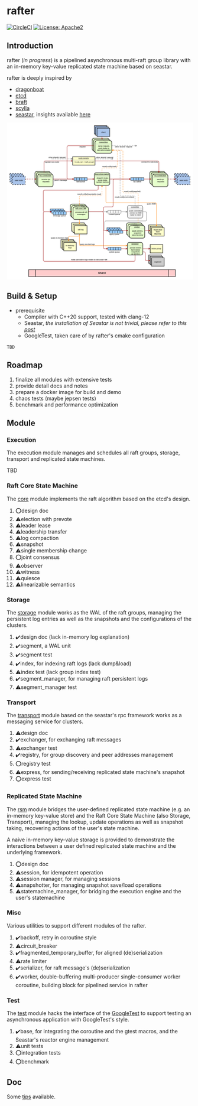 # rafter

[![CircleCI](https://dl.circleci.com/status-badge/img/gh/JasonYuchen/seastar_playground/tree/circleci-project-setup.svg?style=svg)](https://dl.circleci.com/status-badge/redirect/gh/JasonYuchen/seastar_playground/tree/circleci-project-setup)
[![License: Apache2](https://img.shields.io/github/license/JasonYuchen/seastar_playground)](https://github.com/JasonYuchen/seastar_playground/blob/master/LICENSE)

## Introduction

rafter (*in progress*) is a pipelined asynchronous multi-raft group library with an in-memory key-value replicated state
machine based on seastar.

rafter is deeply inspired by

- [dragonboat](https://github.com/lni/dragonboat)
- [etcd](https://github.com/etcd-io/etcd)
- [braft](https://github.com/baidu/braft)
- [scylla](https://github.com/scylladb/scylla)
- [seastar](https://github.com/scylladb/seastar), insights
  available [here](https://github.com/JasonYuchen/notes/tree/master/seastar)

![rafter](rafter.drawio.png)

## Build & Setup

- prerequisite
  - Compiler with C++20 support, tested with clang-12
  - Seastar, *the installation of Seastar is not trivial, please refer to
      this [post](https://github.com/JasonYuchen/notes/blob/master/seastar/Setup.md)*
  - GoogleTest, taken care of by rafter's cmake configuration

```shell
TBD
```

## Roadmap

1. finalize all modules with extensive tests
2. provide detail docs and notes
3. prepare a docker image for build and demo
4. chaos tests (maybe jepsen tests)
5. benchmark and performance optimization

## Module

### Execution

The execution module manages and schedules all raft groups, storage, transport and replicated state machines.

TBD

### Raft Core State Machine

The [core](core/README.md) module implements the raft algorithm based on the etcd's design.

1. ⭕design doc
2. ⚠️election with prevote
3. ⚠️leader lease
4. ⚠️leadership transfer
5. ⚠️log compaction
6. ⚠️snapshot
7. ⚠️single membership change
8. ⭕joint consensus
9. ⚠️observer
10. ⚠️witness
11. ⚠️quiesce
12. ⚠️linearizable semantics

### Storage

The [storage](storage/README.md) module works as the WAL of the raft groups, managing the persistent log entries as well
as the snapshots and the configurations of the clusters.

1. ✔️design doc (lack in-memory log explanation)
2. ✔️segment, a WAL unit
3. ✔️segment test
4. ✔️index, for indexing raft logs (lack dump&load)
5. ⚠️index test (lack group index test)
6. ✔️segment_manager, for managing raft persistent logs
7. ⚠️segment_manager test

### Transport

The [transport](transport/README.md) module based on the seastar's rpc framework works as a messaging service for
clusters.

1. ⚠️design doc
2. ✔️exchanger, for exchanging raft messages
3. ⚠️exchanger test
4. ✔️registry, for group discovery and peer addresses management
5. ⭕registry test
6. ⚠️express, for sending/receiving replicated state machine's snapshot
7. ⭕express test

### Replicated State Machine

The [rsm](rsm/README.md) module bridges the user-defined replicated state machine (e.g. an in-memory key-value
store) and the Raft Core State Machine (also Storage, Transport), managing the lookup, update operations as well as
snapshot taking, recovering actions of the user's state machine.

A naive in-memory key-value storage is provided to demonstrate the interactions between a user
defined replicated state machine and the underlying framework.

1. ⭕design doc
2. ⚠️session, for idempotent operation
3. ⚠️session manager, for managing sessions
4. ⚠️snapshotter, for managing snapshot save/load operations
5. ⚠️statemachine_manager, for bridging the execution engine and the user's statemachine

### Misc

Various utilities to support different modules of the rafter.

1. ✔️backoff, retry in coroutine style
2. ⚠️circuit_breaker
3. ✔️fragmented_temporary_buffer, for aligned (de)serialization
4. ⚠️rate limiter
5. ✔️serializer, for raft message's (de)serialization
6. ✔️worker, double-buffering multi-producer single-consumer worker coroutine, building block for pipelined service in
   rafter

### Test

The [test](test/README.md) module hacks the interface of the [GoogleTest](https://github.com/google/googletest) to
support testing an asynchronous application with GoogleTest's style.

1. ✔️base, for integrating the coroutine and the gtest macros, and the Seastar's reactor engine management
2. ⚠️unit tests
3. ⭕integration tests
4. ⭕benchmark

## Doc

Some [tips](doc/tips.md) available.
